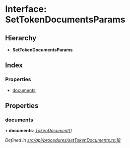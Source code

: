# Interface: SetTokenDocumentsParams

## Hierarchy

* **SetTokenDocumentsParams**

## Index

### Properties

* [documents](settokendocumentsparams.md#documents)

## Properties

###  documents

• **documents**: *[TokenDocument](tokendocument.md)[]*

*Defined in [src/api/procedures/setTokenDocuments.ts:18](https://github.com/PolymathNetwork/polymesh-sdk/blob/91d79c8/src/api/procedures/setTokenDocuments.ts#L18)*
